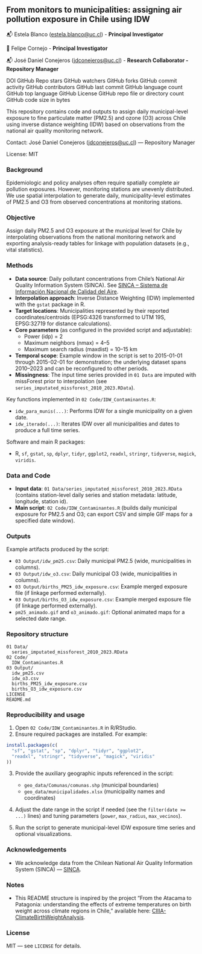 ## From monitors to municipalities: assigning air pollution exposure in Chile using IDW

:mailbox_with_mail: Estela Blanco (<estela.blanco@uc.cl>) -  **Principal Investigator**

:paperclip: Felipe Cornejo -  **Principal Investigator**

:mailbox_with_mail: José Daniel Conejeros (<jdconejeros@uc.cl>) - **Research Collaborator - Repository Manager**

DOI GitHub Repo stars GitHub watchers GitHub forks GitHub commit activity GitHub contributors GitHub last commit GitHub language count GitHub top language GitHub License GitHub repo file or directory count GitHub code size in bytes

This repository contains code and outputs to assign daily municipal-level exposure to fine particulate matter (PM2.5) and ozone (O3) across Chile using inverse distance weighting (IDW) based on observations from the national air quality monitoring network.

Contact: José Daniel Conejeros (jdconejeros@uc.cl) — Repository Manager

License: MIT

### Background

Epidemiologic and policy analyses often require spatially complete air pollution exposures. However, monitoring stations are unevenly distributed. We use spatial interpolation to generate daily, municipality-level estimates of PM2.5 and O3 from observed concentrations at monitoring stations.

### Objective

Assign daily PM2.5 and O3 exposure at the municipal level for Chile by interpolating observations from the national monitoring network and exporting analysis-ready tables for linkage with population datasets (e.g., vital statistics).

### Methods

- **Data source**: Daily pollutant concentrations from Chile’s National Air Quality Information System (SINCA). See [SINCA – Sistema de Información Nacional de Calidad del Aire](https://sinca.mma.gob.cl/).
- **Interpolation approach**: Inverse Distance Weighting (IDW) implemented with the `gstat` package in R.
- **Target locations**: Municipalities represented by their reported coordinates/centroids (EPSG:4326 transformed to UTM 19S, EPSG:32719 for distance calculations).
- **Core parameters** (as configured in the provided script and adjustable):
  - Power (idp) = 2
  - Maximum neighbors (nmax) = 4–5
  - Maximum search radius (maxdist) = 10–15 km
- **Temporal scope**: Example window in the script is set to 2015-01-01 through 2015-02-01 for demonstration; the underlying dataset spans 2010–2023 and can be reconfigured to other periods.
- **Missingness**: The input time series provided in `01 Data` are imputed with missForest prior to interpolation (see `series_imputated_missforest_2010_2023.RData`).

Key functions implemented in `02 Code/IDW_Contaminantes.R`:

- `idw_para_munis(...)`: Performs IDW for a single municipality on a given date.
- `idw_iterado(...)`: Iterates IDW over all municipalities and dates to produce a full time series.

Software and main R packages:

- R, `sf`, `gstat`, `sp`, `dplyr`, `tidyr`, `ggplot2`, `readxl`, `stringr`, `tidyverse`, `magick`, `viridis`.

### Data and Code

- **Input data**: `01 Data/series_imputated_missforest_2010_2023.RData` (contains station-level daily series and station metadata: latitude, longitude, station id).
- **Main script**: `02 Code/IDW_Contaminantes.R` (builds daily municipal exposure for PM2.5 and O3; can export CSV and simple GIF maps for a specified date window).

### Outputs

Example artifacts produced by the script:

- `03 Output/idw_pm25.csv`: Daily municipal PM2.5 (wide, municipalities in columns).
- `03 Output/idw_o3.csv`: Daily municipal O3 (wide, municipalities in columns).
- `03 Output/births_PM25_idw_exposure.csv`: Example merged exposure file (if linkage performed externally).
- `03 Output/births_O3_idw_exposure.csv`: Example merged exposure file (if linkage performed externally).
- `pm25_animado.gif` and `o3_animado.gif`: Optional animated maps for a selected date range.

### Repository structure

```
01 Data/
  series_imputated_missforest_2010_2023.RData
02 Code/
  IDW_Contaminantes.R
03 Output/
  idw_pm25.csv
  idw_o3.csv
  births_PM25_idw_exposure.csv
  births_O3_idw_exposure.csv
LICENSE
README.md
```

### Reproducibility and usage

1) Open `02 Code/IDW_Contaminantes.R` in R/RStudio.
2) Ensure required packages are installed. For example:

```r
install.packages(c(
  "sf", "gstat", "sp", "dplyr", "tidyr", "ggplot2",
  "readxl", "stringr", "tidyverse", "magick", "viridis"
))
```

3) Provide the auxiliary geographic inputs referenced in the script:
   - `geo_data/Comunas/comunas.shp` (municipal boundaries)
   - `geo_data/municipalidades.xlsx` (municipality names and coordinates)

4) Adjust the date range in the script if needed (see the `filter(date >= ...)` lines) and tuning parameters (`power`, `max_radius`, `max_vecinos`).
5) Run the script to generate municipal-level IDW exposure time series and optional visualizations.

### Acknowledgements

- We acknowledge data from the Chilean National Air Quality Information System (SINCA) — [SINCA](https://sinca.mma.gob.cl/).

### Notes

- This README structure is inspired by the project “From the Atacama to Patagonia: understanding the effects of extreme temperatures on birth weight across climate regions in Chile,” available here: [CIIIA-ClimateBirthWeightAnalysis](https://github.com/ClimChange-NewbornHealth/CIIIA-ClimateBirthWeightAnalysis).

### License

MIT — see `LICENSE` for details.
